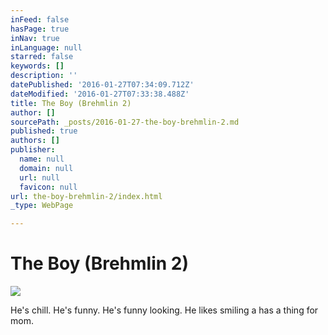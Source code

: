 ```yaml
---
inFeed: false
hasPage: true
inNav: true
inLanguage: null
starred: false
keywords: []
description: ''
datePublished: '2016-01-27T07:34:09.712Z'
dateModified: '2016-01-27T07:33:38.488Z'
title: The Boy (Brehmlin 2)
author: []
sourcePath: _posts/2016-01-27-the-boy-brehmlin-2.md
published: true
authors: []
publisher:
  name: null
  domain: null
  url: null
  favicon: null
url: the-boy-brehmlin-2/index.html
_type: WebPage

---
```

# The Boy (Brehmlin 2)
![](https://the-grid-user-content.s3-us-west-2.amazonaws.com/e5a4ef7c-f0d1-4fa6-80f0-73cddcb80fcb.jpg)

He's chill. He's funny. He's funny looking. He likes smiling a has a thing for mom.
